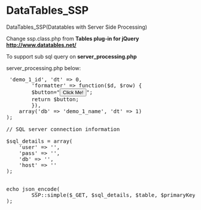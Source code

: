 # DataTables_SSP
DataTables_SSP(Datatables with Server Side Processing) 

Change ssp.class.php from <b>Tables plug-in for jQuery http://www.datatables.net/</b>

To support sub sql query on <b>server_processing.php</b>

server_processing.php below:
<pre>
<?php
require 'ssp.class.php';

$sql = "select demo_1.* from demo_1 join demo_2"
      ." on demo_1.demo_1_id=demo_2.demo_1_id "
      ."where demo_1.demo_1_id in("
      ."select demo_3.demo_1_id from demo_3 "
      ."where demo_3.name in('a','b','c')"
      .")";
$table = '(' . $sql . ') Demos';

// Table's primary key
$primaryKey = 'demo_1_id';
// Array of database columns which should be read and sent back to DataTables.
// The `db` parameter represents the column name in the database, while the `dt`
// parameter represents the DataTables column identifier. In this case object
// parameter names
$columns = array(
    array('db' => 'demo_1_id', 'dt' => 0,
        'formatter' => function($d, $row) {
        $button="<button type='button'"
               ." onclick='alert("
               ."'".$d."'"
               .")'>Click Me!</button>";
        return $button;
        }),
    array('db' => 'demo_1_name', 'dt' => 1)
);

// SQL server connection information

$sql_details = array(
    'user' => '',
    'pass' => '',
    'db' => '',
    'host' => ''
);


echo json_encode(
        SSP::simple($_GET, $sql_details, $table, $primaryKey, $columns)
);
